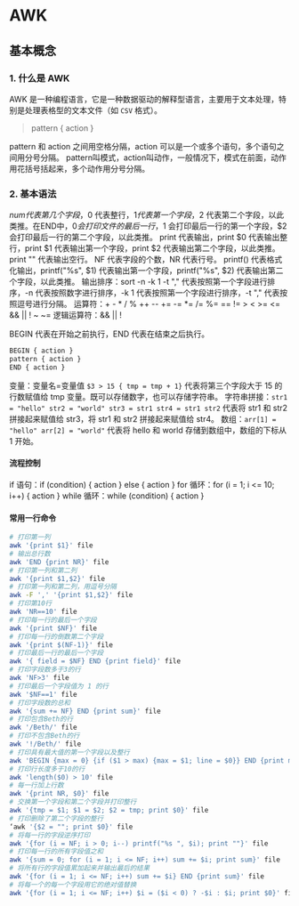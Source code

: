 # AWK

## 基本概念

### 1. 什么是 AWK

AWK 是一种编程语言，它是一种数据驱动的解释型语言，主要用于文本处理，特别是处理表格型的文本文件（如 `CSV` 格式）。

> pattern { action } 

pattern 和 action 之间用空格分隔，action 可以是一个或多个语句，多个语句之间用分号分隔。
pattern叫模式，action叫动作，一般情况下，模式在前面，动作用花括号括起来，多个动作用分号分隔。

### 2. 基本语法

$num 代表第几个字段，$0 代表整行，$1 代表第一个字段，$2 代表第二个字段，以此类推。在END中，$0 会打印文件的最后一行，$1 会打印最后一行的第一个字段，$2 会打印最后一行的第二个字段，以此类推。
print 代表输出，print $0 代表输出整行，print $1 代表输出第一个字段，print $2 代表输出第二个字段，以此类推。print "" 代表输出空行。
NF 代表字段的个数，NR 代表行号。
printf() 代表格式化输出，printf("%s", $1) 代表输出第一个字段，printf("%s", $2) 代表输出第二个字段，以此类推。
输出排序：sort -n -k 1 -t "," 代表按照第一个字段进行排序，-n 代表按照数字进行排序，-k 1 代表按照第一个字段进行排序，-t "," 代表按照逗号进行分隔。
运算符：+ - * / % ++ -- += -= *= /= %= == != > < >= <= && || ! ~ ~=
逻辑运算符：&& || !

BEGIN 代表在开始之前执行，END 代表在结束之后执行。

```bash
BEGIN { action }
pattern { action }
END { action }
```

变量：变量名=变量值 `$3 > 15 { tmp = tmp + 1}` 代表将第三个字段大于 15 的行数赋值给 tmp 变量。既可以存储数字，也可以存储字符串。
字符串拼接：`str1 = "hello" str2 = "world" str3 = str1 str4 = str1 str2` 代表将 str1 和 str2 拼接起来赋值给 str3，将 str1 和 str2 拼接起来赋值给 str4。
数组：`arr[1] = "hello" arr[2] = "world"` 代表将 hello 和 world 存储到数组中，数组的下标从 1 开始。

#### 流程控制

if 语句：if (condition) { action } else { action }
for 循环：for (i = 1; i <= 10; i++) { action }
while 循环：while (condition) { action }


#### 常用一行命令

```bash
# 打印第一列
awk '{print $1}' file
# 输出总行数
awk 'END {print NR}' file
# 打印第一列和第二列
awk '{print $1,$2}' file
# 打印第一列和第二列，用逗号分隔
awk -F ',' '{print $1,$2}' file
# 打印第10行
awk 'NR==10' file
# 打印每一行的最后一个字段
awk '{print $NF}' file
# 打印每一行的倒数第二个字段
awk '{print $(NF-1)}' file
# 打印最后一行的最后一个字段
awk '{ field = $NF} END {print field}' file
# 打印字段数多于3的行
awk 'NF>3' file
# 打印最后一个字段值为 1 的行
awk '$NF==1' file
# 打印字段数的总和
awk '{sum += NF} END {print sum}' file
# 打印包含Beth的行
awk '/Beth/' file
# 打印不包含Beth的行
awk '!/Beth/' file
# 打印具有最大值的第一个字段以及整行
awk 'BEGIN {max = 0} {if ($1 > max) {max = $1; line = $0}} END {print max, line}' file
# 打印行长度多于10的行
awk 'length($0) > 10' file
# 每一行加上行数
awk '{print NR, $0}' file
# 交换第一个字段和第二个字段并打印整行
awk '{tmp = $1; $1 = $2; $2 = tmp; print $0}' file
# 打印删除了第二个字段的整行
‘awk '{$2 = ""; print $0}' file
# 将每一行的字段逆序打印
awk '{for (i = NF; i > 0; i--) printf("%s ", $i); print ""}' file
# 打印每一行的所有字段值之和
awk '{sum = 0; for (i = 1; i <= NF; i++) sum += $i; print sum}' file
# 将所有行的字段值累加起来并输出最后的结果
awk '{for (i = 1; i <= NF; i++) sum += $i} END {print sum}' file
# 将每一个的每一个字段用它的绝对值替换
awk '{for (i = 1; i <= NF; i++) $i = ($i < 0) ? -$i : $i; print $0}' file




